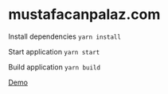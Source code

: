 # mustafacanpalaz.com

Install dependencies `yarn install`

Start application `yarn start`

Build application `yarn build`

[Demo](https://mustafacanpalaz.com)

